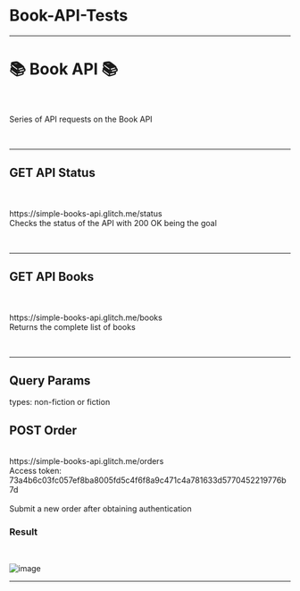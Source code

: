 # Book-API-Tests

<hr>
<h1>📚 Book API  📚</h1><br>
<br>
Series of API requests on the Book API

﻿<hr>

<h2>GET API Status</h2><br>
<br>
https://simple-books-api.glitch.me/status
<br>
Checks the status of the API with 200 OK being the goal

﻿<hr>
 
<h2>GET API Books</h2><br>
<br>
https://simple-books-api.glitch.me/books
<br>
Returns the complete list of books

﻿<hr>

<h2>Query Params</h2>
types:     non-fiction or fiction
<br>
<h2>POST Order</h2>
<br>
https://simple-books-api.glitch.me/orders
<br>
Access token:  73a4b6c03fc057ef8ba8005fd5c4f6f8a9c471c4a781633d5770452219776b7d
<br>
<br>
Submit a new order after obtaining authentication
<br>
<h3>Result</h3>
<br>

![image](https://github.com/user-attachments/assets/8e2bfa75-0685-4137-a5d3-14a0b96d89de)
<br>
<hr>


﻿


